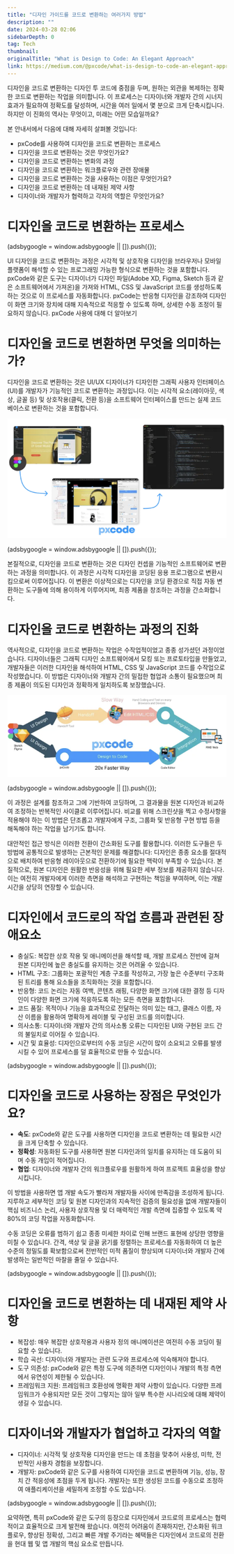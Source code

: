 ```yaml
---
title: "디자인 가이드를 코드로 변환하는 여러가지 방법"
description: ""
date: 2024-03-28 02:06
sidebarDepth: 0
tag: Tech
thumbnail: 
originalTitle: "What is Design to Code: An Elegant Approach"
link: https://medium.com/@pxcode/what-is-design-to-code-an-elegant-approach-bdb73b858dfb
---
```



디자인을 코드로 변환하는 디자인 투 코드에 중점을 두며, 원하는 외관을 복제하는 정확한 코드로 변환하는 작업을 의미합니다. 이 프로세스는 디자이너와 개발자 간의 시너지 효과가 필요하여 정확도를 달성하며, 시간을 여러 일에서 몇 분으로 크게 단축시킵니다. 하지만 이 진화의 역사는 무엇이고, 미래는 어떤 모습일까요?

본 안내서에서 다음에 대해 자세히 살펴볼 것입니다:

- pxCode를 사용하여 디자인을 코드로 변환하는 프로세스
- 디자인을 코드로 변환하는 것은 무엇인가요?
- 디자인을 코드로 변환하는 변화의 과정
- 디자인을 코드로 변환하는 워크플로우와 관련 장애물
- 디자인을 코드로 변환하는 것을 사용하는 이점은 무엇인가요?
- 디자인을 코드로 변환하는 데 내재된 제약 사항
- 디자이너와 개발자가 협력하고 각자의 역할은 무엇인가요?

# 디자인을 코드로 변환하는 프로세스

<!-- ui-log 수평형 -->
<ins class="adsbygoogle"
  style="display:block"
  data-ad-client="ca-pub-4877378276818686"
  data-ad-slot="9743150776"
  data-ad-format="auto"
  data-full-width-responsive="true"></ins>
<component is="script">
(adsbygoogle = window.adsbygoogle || []).push({});
</component>

UI 디자인을 코드로 변환하는 과정은 시각적 및 상호작용 디자인을 브라우저나 모바일 플랫폼이 해석할 수 있는 프로그래밍 가능한 형식으로 변환하는 것을 포함합니다. pxCode와 같은 도구는 디자이너가 디자인 파일(Adobe XD, Figma, Sketch 등과 같은 소프트웨어에서 가져온)을 가져와 HTML, CSS 및 JavaScript 코드를 생성하도록 하는 것으로 이 프로세스를 자동화합니다. pxCode는 반응형 디자인을 강조하여 디자인이 화면 크기와 장치에 대해 지속적으로 적응할 수 있도록 하며, 상세한 수동 조정이 필요하지 않습니다.
pxCode 사용에 대해 더 알아보기

# 디자인을 코드로 변환하면 무엇을 의미하는가?

디자인을 코드로 변환하는 것은 UI/UX 디자이너가 디자인한 그래픽 사용자 인터페이스(UI)를 개발자가 기능적인 코드로 변환하는 과정입니다. 이는 시각적 요소(레이아웃, 색상, 글꼴 등) 및 상호작용(클릭, 전환 등)을 소프트웨어 인터페이스를 만드는 실제 코드베이스로 변환하는 것을 포함합니다.

![디자인을 코드로](./img/WhatisDesigntoCodeAnElegantApproach_0.png)

<!-- ui-log 수평형 -->
<ins class="adsbygoogle"
  style="display:block"
  data-ad-client="ca-pub-4877378276818686"
  data-ad-slot="9743150776"
  data-ad-format="auto"
  data-full-width-responsive="true"></ins>
<component is="script">
(adsbygoogle = window.adsbygoogle || []).push({});
</component>

본질적으로, 디자인을 코드로 변환하는 것은 디자인 컨셉을 기능적인 소프트웨어로 변환하는 과정을 의미합니다. 이 과정은 시각적 디자인을 코딩된 응용 프로그램으로 변환시킴으로써 이루어집니다. 이 변환은 이상적으로는 디자인을 코딩 환경으로 직접 자동 변환하는 도구들에 의해 용이하게 이루어지며, 최종 제품을 창조하는 과정을 간소화합니다.

# 디자인을 코드로 변환하는 과정의 진화

역사적으로, 디자인을 코드로 변환하는 작업은 수작업적이었고 종종 성가셨던 과정이었습니다. 디자이너들은 그래픽 디자인 소프트웨어에서 모킹 또는 프로토타입을 만들었고, 개발자들은 이러한 디자인을 해석하여 HTML, CSS 및 JavaScript 코드를 수작업으로 작성했습니다. 이 방법은 디자이너와 개발자 간의 밀접한 협업과 소통이 필요했으며 최종 제품이 의도된 디자인과 정확하게 일치하도록 보장했습니다.

![이미지](./img/WhatisDesigntoCodeAnElegantApproach_1.png)

<!-- ui-log 수평형 -->
<ins class="adsbygoogle"
  style="display:block"
  data-ad-client="ca-pub-4877378276818686"
  data-ad-slot="9743150776"
  data-ad-format="auto"
  data-full-width-responsive="true"></ins>
<component is="script">
(adsbygoogle = window.adsbygoogle || []).push({});
</component>

이 과정은 설계를 참조하고 그에 기반하여 코딩하며, 그 결과물을 원본 디자인과 비교하여 조정하는 반복적인 사이클로 이루어집니다. 비교를 위해 스크린샷을 찍고 수정사항을 적용해야 하는 이 방법은 단조롭고 개발자에게 구조, 그룹화 및 반응형 구현 방법 등을 해독해야 하는 작업을 남기기도 합니다.

대안적인 접근 방식은 이러한 전환이 간소화된 도구를 활용합니다. 이러한 도구들은 두 방법에 공통적으로 발생하는 근본적인 문제를 해결합니다: 디자인은 종종 요소를 절대적으로 배치하여 반응형 레이아웃으로 전환하기에 필요한 맥락이 부족할 수 있습니다. 본질적으로, 원본 디자인은 원활한 반응성을 위해 필요한 세부 정보를 제공하지 않습니다. 이는 여전히 개발자에게 이러한 측면을 해석하고 구현하는 책임을 부여하며, 이는 개발 시간을 상당히 연장할 수 있습니다. 

# 디자인에서 코드로의 작업 흐름과 관련된 장애요소

- 충실도: 복잡한 상호 작용 및 애니메이션을 해석할 때, 개발 프로세스 전반에 걸쳐 원본 디자인에 높은 충실도를 유지하는 것은 어려울 수 있습니다.
- HTML 구조: 그룹화는 포괄적인 계층 구조를 작성하고, 가장 높은 수준부터 구조화된 트리를 통해 요소들을 조직화하는 것을 포함합니다.
- 반응형: 코드 논리는 자동 여백, 콘텐츠 래핑, 다양한 화면 크기에 대한 결정 등 디자인이 다양한 화면 크기에 적응하도록 하는 모든 측면을 포함합니다.
- 코드 품질: 목적이나 기능을 효과적으로 전달하는 의미 있는 태그, 클래스 이름, 자산 이름을 활용하여 명확하게 레이블 및 구성된 코드를 의미합니다.
- 의사소통: 디자이너와 개발자 간의 의사소통 오류는 디자인된 UI와 구현된 코드 간의 불일치로 이어질 수 있습니다.
- 시간 및 효율성: 디자인으로부터의 수동 코딩은 시간이 많이 소요되고 오류를 발생시킬 수 있어 프로세스를 덜 효율적으로 만들 수 있습니다.

<!-- ui-log 수평형 -->
<ins class="adsbygoogle"
  style="display:block"
  data-ad-client="ca-pub-4877378276818686"
  data-ad-slot="9743150776"
  data-ad-format="auto"
  data-full-width-responsive="true"></ins>
<component is="script">
(adsbygoogle = window.adsbygoogle || []).push({});
</component>

# 디자인을 코드로 사용하는 장점은 무엇인가요?

- **속도**: pxCode와 같은 도구를 사용하면 디자인을 코드로 변환하는 데 필요한 시간을 크게 단축할 수 있습니다.
- **정확성**: 자동화된 도구를 사용하면 원본 디자인과의 일치를 유지하는 데 도움이 되며 수동 개입이 적어집니다.
- **협업**: 디자이너와 개발자 간의 워크플로우를 원활하게 하여 프로젝트 효율성을 향상시킵니다.

이 방법을 사용하면 앱 개발 속도가 빨라져 개발자들 사이에 만족감을 조성하게 됩니다. 지루하고 세부적인 코딩 및 원본 디자인과의 지속적인 검증의 필요성을 없애 개발자들이 핵심 비즈니스 논리, 사용자 상호작용 및 더 매력적인 개발 측면에 집중할 수 있도록 약 80%의 코딩 작업을 자동화합니다.

수동 코딩은 오류를 범하기 쉽고 종종 미세한 차이로 인해 브랜드 표현에 상당한 영향을 미칠 수 있습니다. 간격, 색상 및 글꼴 굵기를 정렬하는 프로세스를 자동화하여 더 높은 수준의 정밀도를 확보함으로써 전반적인 미적 품질이 향상되며 디자이너와 개발자 간에 발생하는 일반적인 마찰을 줄일 수 있습니다.

<!-- ui-log 수평형 -->
<ins class="adsbygoogle"
  style="display:block"
  data-ad-client="ca-pub-4877378276818686"
  data-ad-slot="9743150776"
  data-ad-format="auto"
  data-full-width-responsive="true"></ins>
<component is="script">
(adsbygoogle = window.adsbygoogle || []).push({});
</component>

# 디자인을 코드로 변환하는 데 내재된 제약 사항

- 복잡성: 매우 복잡한 상호작용과 사용자 정의 애니메이션은 여전히 수동 코딩이 필요할 수 있습니다.
- 학습 곡선: 디자이너와 개발자는 관련 도구와 프로세스에 익숙해져야 합니다.
- 도구 의존성: pxCode와 같은 특정 도구에 의존하면 디자인이나 개발의 특정 측면에서 유연성이 제한될 수 있습니다.
- 프레임워크 지원: 프레임워크 호환성에 명확한 제약 사항이 있습니다. 다양한 프레임워크가 수용되지만 모든 것이 그렇지는 않아 일부 특수한 시나리오에 대해 제약이 생길 수 있습니다.

# 디자이너와 개발자가 협업하고 각자의 역할

- 디자이너: 시각적 및 상호작용 디자인을 만드는 데 초점을 맞추어 사용성, 미학, 전반적인 사용자 경험을 보장합니다.
- 개발자: pxCode와 같은 도구를 사용하여 디자인을 코드로 변환하며 기능, 성능, 장치 간 적응성에 초점을 두게 됩니다. 개발자는 또한 생성된 코드를 수동으로 조정하여 애플리케이션을 세밀하게 조정할 수도 있습니다.

<!-- ui-log 수평형 -->
<ins class="adsbygoogle"
  style="display:block"
  data-ad-client="ca-pub-4877378276818686"
  data-ad-slot="9743150776"
  data-ad-format="auto"
  data-full-width-responsive="true"></ins>
<component is="script">
(adsbygoogle = window.adsbygoogle || []).push({});
</component>

요약하면, 특히 pxCode와 같은 도구의 등장으로 디자인에서 코드로의 프로세스는 협력적이고 효율적으로 크게 발전해 왔습니다. 여전히 어려움이 존재하지만, 간소화된 워크플로우, 향상된 정확성, 그리고 빠른 개발 주기라는 혜택들은 디자인에서 코드로의 전환을 현대 웹 및 앱 개발의 핵심 요소로 만듭니다.